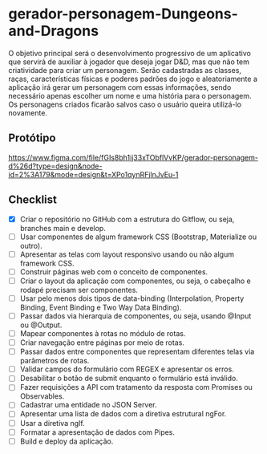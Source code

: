 # gerador-personagem-Dungeons-and-Dragons
O objetivo principal será o desenvolvimento progressivo de um aplicativo que servirá de auxiliar à jogador que deseja jogar D&D, mas que não tem criatividade para criar um personagem. Serão cadastradas as classes, raças, características físicas e poderes padrões do jogo e aleatoriamente a aplicação irá gerar um personagem com essas informações, sendo necessário apenas escolher um nome e uma história para o personagem. Os personagens criados ficarão salvos caso o usuário queira utilizá-lo novamente.

## Protótipo
https://www.figma.com/file/fGIs8bh1ij33xTObflVvKP/gerador-personagem-d%26d?type=design&node-id=2%3A179&mode=design&t=XPo1qynRFjlnJvEu-1

## Checklist
- [x] Criar o repositório no GitHub com a estrutura do Gitflow, ou seja, branches main e develop.
- [ ] Usar componentes de algum framework CSS (Bootstrap, Materialize ou outro).
- [ ] Apresentar as telas com layout responsivo usando ou não algum framework CSS.
- [ ] Construir páginas web com o conceito de componentes.
- [ ] Criar o layout da aplicação com componentes, ou seja, o cabeçalho e rodapé precisam ser componentes.
- [ ] Usar pelo menos dois tipos de data-binding (Interpolation, Property Binding, Event Binding e Two Way Data Binding).
- [ ] Passar dados via hierarquia de componentes, ou seja, usando @Input ou @Output.
- [ ] Mapear componentes à rotas no módulo de rotas.
- [ ] Criar navegação entre páginas por meio de rotas.
- [ ] Passar dados entre componentes que representam diferentes telas via parâmetros de rotas.
- [ ] Validar campos do formulário com REGEX e apresentar os erros.
- [ ] Desabilitar o botão de submit enquanto o formulário está inválido.
- [ ] Fazer requisições a API com tratamento da resposta com Promises ou Observables.
- [ ] Cadastrar uma entidade no JSON Server.
- [ ] Apresentar uma lista de dados com a diretiva estrutural ngFor.
- [ ] Usar a diretiva ngIf.
- [ ] Formatar a apresentação de dados com Pipes.
- [ ] Build e deploy da aplicação.